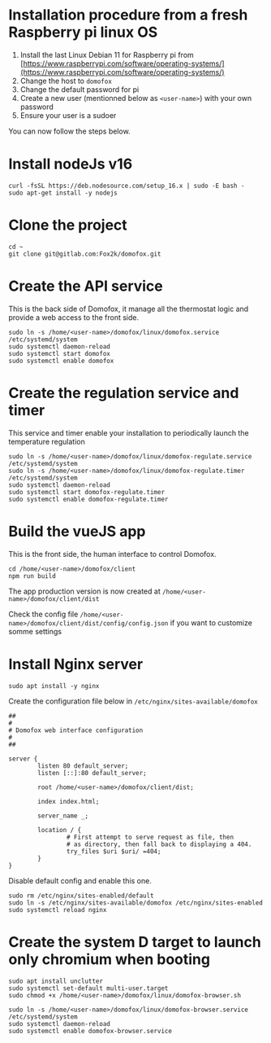 # Installation procedure from a fresh Raspberry pi linux OS

1. Install the last Linux Debian 11 for Raspberry pi from [https://www.raspberrypi.com/software/operating-systems/](https://www.raspberrypi.com/software/operating-systems/)
2. Change the host to `domofox`
3. Change the default password for pi
4. Create a new user (mentionned below as `<user-name>`) with your own password
5. Ensure your user is a sudoer

You can now follow the steps below.


# Install nodeJs v16

```
curl -fsSL https://deb.nodesource.com/setup_16.x | sudo -E bash -
sudo apt-get install -y nodejs
```

# Clone the project
```
cd ~
git clone git@gitlab.com:Fox2k/domofox.git
```

# Create the API service
This is the back side of Domofox, it manage all the thermostat logic and provide a web access to the front side.

```
sudo ln -s /home/<user-name>/domofox/linux/domofox.service /etc/systemd/system
sudo systemctl daemon-reload
sudo systemctl start domofox
sudo systemctl enable domofox
```

# Create the regulation service and timer
This service and timer enable your installation to periodically launch the temperature regulation

```
sudo ln -s /home/<user-name>/domofox/linux/domofox-regulate.service /etc/systemd/system
sudo ln -s /home/<user-name>/domofox/linux/domofox-regulate.timer /etc/systemd/system
sudo systemctl daemon-reload
sudo systemctl start domofox-regulate.timer
sudo systemctl enable domofox-regulate.timer
```

# Build the vueJS app
This is the front side, the human interface to control Domofox.

```
cd /home/<user-name>/domofox/client
npm run build
```
The app production version is now created at `/home/<user-name>/domofox/client/dist`

Check the config file `/home/<user-name>/domofox/client/dist/config/config.json` if you want to customize somme settings


# Install Nginx server

```
sudo apt install -y nginx
```

Create the configuration file below in `/etc/nginx/sites-available/domofox`

```
##
#
# Domofox web interface configuration
#
##

server {
        listen 80 default_server;
        listen [::]:80 default_server;

        root /home/<user-name>/domofox/client/dist;

        index index.html;

        server_name _;

        location / {
                # First attempt to serve request as file, then
                # as directory, then fall back to displaying a 404.
                try_files $uri $uri/ =404;
        }
}
```
Disable default config and enable this one.
```
sudo rm /etc/nginx/sites-enabled/default
sudo ln -s /etc/nginx/sites-available/domofox /etc/nginx/sites-enabled
sudo systemctl reload nginx
```


# Create the system D target to launch only chromium when booting

```
sudo apt install unclutter
sudo systemctl set-default multi-user.target
sudo chmod +x /home/<user-name>/domofox/linux/domofox-browser.sh

sudo ln -s /home/<user-name>/domofox/linux/domofox-browser.service /etc/systemd/system
sudo systemctl daemon-reload
sudo systemctl enable domofox-browser.service
```